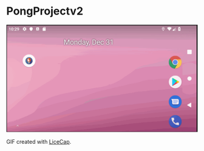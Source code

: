 # PongProjectv2
<img src='PongGame.gif' title='Video Walkthrough' width='' alt='Video Walkthrough' />

GIF created with [LiceCap](http://www.cockos.com/licecap/).
